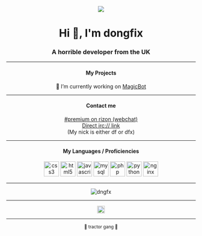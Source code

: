 <span align="center">
  
  <p align="center"><img src="https://user-images.githubusercontent.com/294904/87245353-9c71b180-c43c-11ea-8150-4065e43aff60.jpg" align="center"></p>
  
  <h1>Hi 👋, I'm dongfix</h1>
  <h3>A horrible developer from the UK</h3>
<hr>
  <h4>My Projects</h4>
  <p align="center">
      🔭 I’m currently working on <a href="https://github.com/dngfx/MagicBot">MagicBot</a>
</p>
<hr>
  <h4>Contact me</h4>
  <p align="center">
      <a href="https://qchat.rizon.net/?channels=premium">#premium on rizon (webchat)</a><br>
    <a href="https://dfx.works/irc.php">Direct irc:// link</a><br>
      (My nick is either df or dfx)
 </p>
 <hr>
  <h4>My Languages / Proficiencies</h4>
  <p align="center">
      <img src="https://konpa.github.io/devicon/devicon.git/icons/css3/css3-original-wordmark.svg" alt="css3" width="40" height="40"/> <img src="https://konpa.github.io/devicon/devicon.git/icons/html5/html5-original-wordmark.svg" alt="html5" width="40" height="40"/>   <img src="https://konpa.github.io/devicon/devicon.git/icons/javascript/javascript-original.svg" alt="javascript" width="40" height="40"/> <img src="https://konpa.github.io/devicon/devicon.git/icons/mysql/mysql-original-wordmark.svg" alt="mysql" width="40" height="40"/> <img src="https://konpa.github.io/devicon/devicon.git/icons/php/php-original.svg" alt="php" width="40" height="40"/> <img src="https://konpa.github.io/devicon/devicon.git/icons/python/python-original-wordmark.svg" alt="python" width="40" height="40"/> <img src="https://konpa.github.io/devicon/devicon.git/icons/nginx/nginx-original.svg" alt="nginx" width="40" height="40"/></p>

</p>
<hr>
  <p align="center"> <img src="https://github-readme-stats.vercel.app/api?username=dngfx&show_icons=true" alt="dngfx" /></p>
</span>

<hr>
<p align="center">
<a href="https://twitter.com/mrdfacts" target="blank"><img align="center" src="https://cdn.jsdelivr.net/npm/simple-icons@3.0.1/icons/twitter.svg" alt="mrdfacts" height="20" width="20" /></a><br>
</p>
<hr>
<p align="center"><small>🚜 tractor gang 🚜</small></p>
